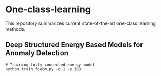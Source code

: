 # One-class-learning
This repository summarizes current state-of-the-art one-class learning methods.

## Deep Structured Energy Based Models for Anomaly Detection
```
# Training fully connected energy model
python train_fcebm.py -c 1 -e 100 
```